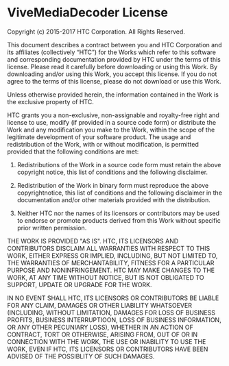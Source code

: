 ﻿# ViveMediaDecoder License
Copyright (c) 2015-2017 HTC Corporation. All Rights Reserved.

This document describes a contract between you and HTC Corporation and 
its affiliates (collectively “HTC”) for the Works which refer to this 
software and corresponding documentation provided by HTC under the terms 
of this license. Please read it carefully before downloading or using 
this Work. By downloading and/or using this Work, you accept this 
license. If you do not agree to the terms of this license, please do not 
download or use this Work.

Unless otherwise provided herein, the information contained in the Work 
is the exclusive property of HTC.

HTC grants you a non-exclusive, non-assignable and royalty-free right 
and license to use, modify (if provided in a source code form) or 
distribute the Work and any modification you make to the Work, within 
the scope of the legitimate development of your software product. The 
usage and redistribution of the Work, with or without modification, is 
permitted provided that the following conditions are met:

1. Redistributions of the Work in a source code form must retain the 
above copyright notice, this list of conditions and the following 
disclaimer.

2. Redistribution of the Work in binary form must reproduce the above 
copyrightnotice, this list of conditions and the following disclaimer in 
the documentation and/or other materials provided with the distribution.

3. Neither HTC nor the names of its licensors or contributors may be 
used to endorse or promote products derived from this Work without 
specific prior written permission.

THE WORK IS PROVIDED "AS IS". HTC, ITS LICENSORS AND CONTRIBUTORS 
DISCLAIM ALL WARRANTIES WITH RESPECT TO THIS WORK, EITHER EXPRESS OR 
IMPLIED, INCLUDING, BUT NOT LIMITED TO, THE WARRANTIES OF 
MERCHANTABILITY, FITNESS FOR A PARTICULAR PURPOSE AND NONINFRINGEMENT. 
HTC MAY MAKE CHANGES TO THE WORK, AT ANY TIME WITHOUT NOTICE, BUT IS NOT 
OBLIGATED TO SUPPORT, UPDATE OR UPGRADE FOR THE WORK.

IN NO EVENT SHALL HTC, ITS LICENSORS OR CONTRIBUTORS BE LIABLE FOR ANY 
CLAIM, DAMAGES OR OTHER LIABILITY WHATSOEVER (INCLUDING, WITHOUT 
LIMITATION, DAMAGES FOR LOSS OF BUSINESS PROFITS, BUSINESS 
INTERRUPTIOON, LOSS OF BUSINESS INFORMATION, OR ANY OTHER PECUNIARY 
LOSS), WHETHER IN AN ACTION OF CONTRACT, TORT OR OTHERWISE, ARISING 
FROM, OUT OF OR IN CONNECTION WITH THE WORK, THE USE OR INABILITY TO USE 
THE WORK, EVEN IF HTC, ITS LICENSORS OR CONTRIBUTORS HAVE BEEN ADVISED 
OF THE POSSIBLITY OF SUCH DAMAGES.
